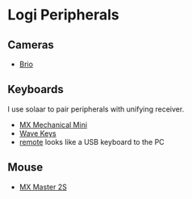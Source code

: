 # Logi Peripherals

## Cameras

* [Brio](brio.html)

## Keyboards

I use solaar to pair peripherals with unifying receiver.

* [MX Mechanical Mini](mx-mechanical-mini.html)
* [Wave Keys](wave-keys.html)
* [remote](remote.html) looks like a USB keyboard to the PC

## Mouse

* [MX Master 2S](./mx-master-2s.md)
